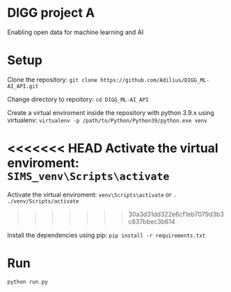 # DIGG project A
Enabling open data for machine learning and AI

# Setup
Clone the repository: `git clone https://github.com/Adilius/DIGG_ML-AI_API.git`

Change directory to repoitory: `cd DIGG_ML-AI_API`

Create a virtual enviroment inside the repository with python 3.9.x using virtualenv: `virtualenv -p /path/to/Python/Python39/python.exe venv`

<<<<<<< HEAD
Activate the virtual enviroment: `SIMS_venv\Scripts\activate`
=======
Activate the virtual enviroment: `venv\Scripts\activate` or `. ./venv/Scripts/activate`
>>>>>>> 30a3d31dd322e6cf1eb7079d3b3c837bbec3b614

Install the dependencies using pip: `pip install -r requirements.txt`

# Run

`python run.py`